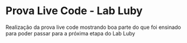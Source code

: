 # Prova Live Code - Lab Luby
Realização da prova live code mostrando boa parte do que foi ensinado para poder passar para a próxima etapa do Lab Luby
